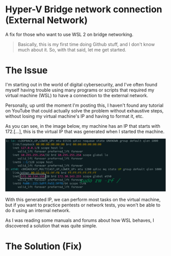 # Hyper-V Bridge network connection (External Network)

A fix for those who want to use WSL 2 on bridge networking.

> Basically, this is my first time doing Github stuff, and I don't know much about it. So, with that said, let me get started.



# The Issue

I'm starting out in the world of digital cybersecurity, and I've often found myself having trouble using many programs or scripts that required my virtual machine (WSL) to have a connection to the external network.

Personally, up until the moment I'm posting this, I haven't found any tutorial on YouTube that could actually solve the problem without exhaustive steps, without losing my virtual machine's IP and having to format it, etc.

As you can see, in the image below, my machine has an IP that starts with 172.[...], this is the virtual IP that was generated when I started the machine.

![IP screenshot](https://github.com/dynastyyy003/hyper-v-fix-4150/blob/main/Screenshot_1.png?raw=true)

With this generated IP, we can perform most tasks on the virtual machine, but if you want to practice pentests or network tests, you won't be able to do it using an internal network.

As I was reading some manuals and forums about how WSL behaves, I discovered a solution that was quite simple.

# The Solution (Fix)
